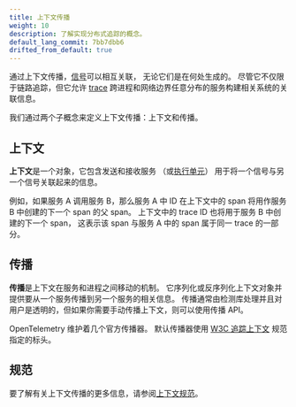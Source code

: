 ```yaml
---
title: 上下文传播
weight: 10
description: 了解实现分布式追踪的概念。
default_lang_commit: 7bb7dbb6
drifted_from_default: true
---
```


通过上下文传播，[信号](/docs/concepts/signals)可以相互关联，
无论它们是在何处生成的。
尽管它不仅限于链路追踪，但它允许 [trace](/docs/concepts/signals/traces)
跨进程和网络边界任意分布的服务构建相关系统的关联信息。

我们通过两个子概念来定义上下文传播：上下文和传播。

## 上下文

**上下文**是一个对象，它包含发送和接收服务
（或[执行单元](/docs/specs/otel/glossary/#execution-unit)）
用于将一个信号与另一个信号关联起来的信息。

例如，如果服务 A 调用服务 B，那么服务 A 中 ID 在上下文中的 span 将用作服务
B 中创建的下一个 span 的父 span。
上下文中的 trace ID 也将用于服务 B 中创建的下一个 span，
这表示该 span 与服务 A 中的 span 属于同一 trace 的一部分。

## 传播

**传播**是上下文在服务和进程之间移动的机制。
它序列化或反序列化上下文对象并提供要从一个服务传播到另一个服务的相关信息。
传播通常由检测库处理并且对用户是透明的，但如果你需要手动传播上下文，则可以使用传播 API。

OpenTelemetry 维护着几个官方传播器。
默认传播器使用 [W3C 追踪上下文](https://www.w3.org/TR/trace-context/)
规范指定的标头。

## 规范

要了解有关上下文传播的更多信息，请参阅[上下文规范](/docs/specs/otel/context/)。
